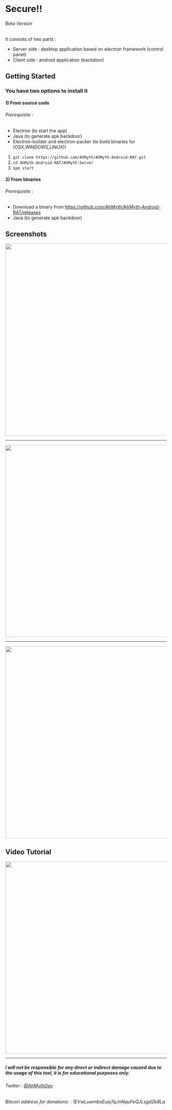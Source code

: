 # Secure!!
###### Beta Version
It consists of two parts :
* Server side : desktop application based on electron framework (control panel)
* Client side : android application (backdoor)


## Getting Started
### You have two options to install it
#### 1) From source code
###### Prerequisite :
* Electron (to start the app)
* Java (to generate apk backdoor)
* Electron-builder and electron-packer (to build binaries for (OSX,WINDOWS,LINUX))
1. ```git clone https://github.com/AhMyth/AhMyth-Android-RAT.git```
2. ```cd AhMyth-Android-RAT/AhMyth-Server```
3. ```npm start```

#### 2) From binaries
###### Prerequisite :
* Download a binary from https://github.com/AhMyth/AhMyth-Android-RAT/releases
* Java (to generate apk backdoor)

## Screenshots
<p align="center">
  <img src="http://i.imgur.com/HM3uXL6.png" width="600"/>
</p>

---------------------------------------------------------------

<p align="center">
  <img src="http://i.imgur.com/nHTGGHi.png" width="600"/>
</p>

---------------------------------------------------------------

<p align="center">
  <img src="http://i.imgur.com/XVXCHV9.png" width="600"/>
</p>


## Video Tutorial
<p align="center">
<a href="https://www.youtube.com/watch?v=DDIZTABABzs">
  <img src="https://img.youtube.com/vi/DDIZTABABzs/0.jpg" width="600"/>
</a></p>


---------------------------------------------------------------
##### I will not be responsible for any direct or indirect damage caused due to the usage of this tool, it is for educational purposes only.
###### Twitter : <a href="https://twitter.com/AhMythDev"> @AhMythDev </a>
###### Bitcoin address for donations:  : 1EVwLuwmbsEuej7qJnNquFeQJLsgd2b8Lq
